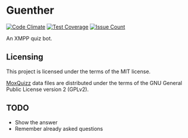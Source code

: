 # Guenther
[![Code Climate](https://codeclimate.com/github/foobar0815/guenther/badges/gpa.svg)](https://codeclimate.com/github/foobar0815/guenther) [![Test Coverage](https://codeclimate.com/github/foobar0815/guenther/badges/coverage.svg)](https://codeclimate.com/github/foobar0815/guenther/coverage) [![Issue Count](https://codeclimate.com/github/foobar0815/guenther/badges/issue_count.svg)](https://codeclimate.com/github/foobar0815/guenther)

An XMPP quiz bot.

## Licensing

This project is licensed under the terms of the MIT license.

[MoxQuizz](http://moxquizz.de) data files are distributed under the terms of the GNU General Public License version 2 (GPLv2).

## TODO

* Show the answer
* Remember already asked questions
